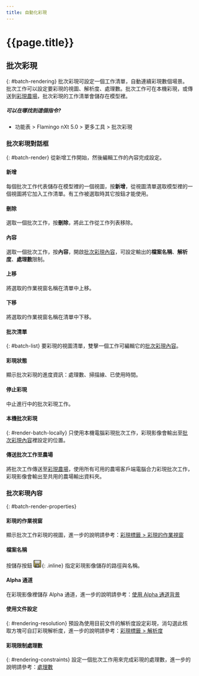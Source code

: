 ```yaml
---
title: 自動化彩現
---
```


# {{page.title}}


## 批次彩現
{: #batch-rendering}
批次彩現可設定一個工作清單，自動連續彩現數個場景。批次工作可以設定要彩現的視圖、解析度、處理數。批次工作可在本機彩現，或傳送到[彩現農場](render-farm.html)，批次彩現的工作清單會儲存在模型裡。

##### 可以在哪找到這個指令?

 * 功能表 > Flamingo nXt 5.0 > 更多工具 > 批次彩現

### 批次彩現對話框
{: #batch-render}
從新增工作開始，然後編輯工作的內容完成設定。

#### 新增
每個批次工作代表儲存在模型裡的一個視圖，按**新增**，從視圖清單選取模型裡的一個視圖將它加入工作清單。有工作被選取時其它按鈕才能使用。

#### 刪除
選取一個批次工作，按**刪除**，將此工作從工作列表移除。

#### 內容
選取一個批次工作，按**內容**，開啟[批次彩現內容](#batch-render-properties)，可設定輸出的**檔案名稱**、**解析度**、**處理數**限制。

#### 上移
將選取的作業視窗名稱在清單中上移。

#### 下移
將選取的作業視窗名稱在清單中下移。

#### 批次清單
{: #batch-list}
要彩現的視圖清單，雙擊一個工作可編輯它的[批次彩現內容](#batch-render-properties)。

#### 彩現狀態
顯示批次彩現的進度資訊：處理數、掃描線、已使用時間。

####  停止彩現
中止進行中的批次彩現工作。

#### 本機批次彩現
{: #render-batch-locally}
只使用本機電腦彩現批次工作，彩現影像會輸出至[批次彩現內容](#batch-render-properties)裡設定的位置。

####  傳送批次工作至農場
將批次工作傳送至[彩現農場](render-farm.html)，使用所有可用的農場客戶端電腦合力彩現批次工作，彩現影像會輸出至共用的農場輸出資料夾。

### 批次彩現內容
{: #batch-render-properties}

#### 彩現的作業視窗
顯示批次工作彩現的視圖，進一步的說明請參考：[彩現標籤 > 彩現的作業視窗](render-tab.html#viewtorender)

#### 檔案名稱
按儲存按鈕 ![images/saveimageas.png](images/saveimageas.png){: .inline} 指定彩現影像儲存的路徑與名稱。

#### Alpha 通道
在彩現影像裡儲存 Alpha 通道，進一步的說明請參考：[使用 Alpha 通道背景](environment-tab.html#alpha)

#### 使用文件設定
{: #rendering-resolution}
預設為使用目前文件的解析度設定彩現，消勾選此核取方塊可自訂彩現解析度，進一步的說明請參考：[彩現標籤 > 解析度](render-tab.html#resolution)

#### 彩現限制處理數
{: #rendering-constraints}
設定一個批次工作用來完成彩現的處理數，進一步的說明請參考：[處理數](documentproperties-flamingo.html#number-of-passes)

<!-- TODO: Flamingo nXt 5 runs from the RDK.  The need to Flamingo Automate render is not clear.  What is needed to run animations with nxt right now?
The number of passes and the ability to send a render to the farm are required still.  So the dialog should be smaller.
Alpha channel This needs to be investigated. The rest of this section is commented out.-->

<!-- Commented out until automated render can be determined

## Animations
{: #animation}
There are two ways to create animations in Rhino.  Animations can be configured using [Rhino's Animation toolbar](http://docs.mcneel.com/rhino/5/help/en-us/index.htm#commands/animation.htm) or using the [Bongo](http://bongo.rhino3d.com/) animation plugin.

##### To submit an animation job to the render farm
1. Run the [FlamingoNXtAutomateRender](automate-rendering.html#flamingonxtautomaterender) command.
1. In the Configure Automated Render Command dialog, select **Render to farm**.
&#160;
Specify the Job name,and click the OK button.
&#160;
Set a type of animation from Rhino's Animation setup toolbar. Select Render Full as the Capture method.
&#160;
Record the animation from the Animation toolbar. The render jobs will be sent to Render Farm.
&#160;
When the jobs are finished in Render Farm, run the FlamingoNXtAutomateRender command again and select all the jobs in the dialog.
&#160;
Click the Copy selected files to specified output folder button and select a folder where all the render images will be copied to.


## FlamingoNXtAutomateRender command
{: #flamingonxtautomaterender}


## Configure Automated Render Command

### Enabled
Redirects the default **Render** command to use the **Render Farm**.

### Use default render dialog
Resets the **Render** command to render directly instead of to the farm.

### Number of render passes to render
Specifies the number of render passes.

### Render to farm
Redirects the **Render** command to render to the farm.

### Job name
Specifies the **Render Farm**  [Job name](automate-rendering.html#job-name).

## Render constraints

### Number of render passes to render
Specifies the [number of passes](documentproperties-flamingo.html#number-of-passes).

### Save alpha channel
Saves the [alpha channel](render-window.html#save-with-alpha-channel) background.
-->
